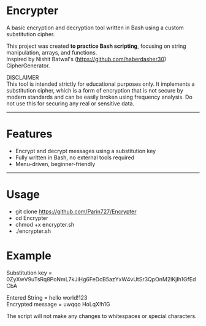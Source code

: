 # Encrypter

A basic encryption and decryption tool written in Bash using a custom substitution cipher.

This project was created **to practice Bash scripting**, focusing on string manipulation, arrays, and functions.  
Inspired by Nishit Batwal's (https://github.com/haberdasher30) CipherGenerator.

DISCLAIMER  
This tool is intended strictly for educational purposes only. It implements a substitution cipher, which is a form of encryption that is not secure by modern standards and can be easily broken using frequency analysis.
Do not use this for securing any real or sensitive data.

---

# Features

- Encrypt and decrypt messages using a substitution key
- Fully written in Bash, no external tools required
- Menu-driven, beginner-friendly

---

# Usage

- git clone https://github.com/Parin727/Encrypter
- cd Encrypter
- chmod +x encrypter.sh
- ./encrypter.sh

# Example
Substitution key = 0ZyXwV9uTsRq8PoNmL7kJiHg6FeDcB5azYxW4vUtSr3QpOnM2lKjIh1GfEdCbA

Entered String = hello world!123  
Encrypted message = uwqqo HoLqX!h1G  

The script will not make any changes to whitespaces or special characters.
